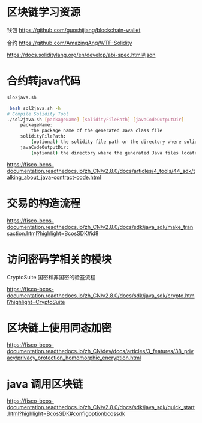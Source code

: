 # 区块链学习资源

钱包
https://github.com/guoshijiang/blockchain-wallet

合约
https://github.com/AmazingAng/WTF-Solidity

https://docs.soliditylang.org/en/develop/abi-spec.html#json

# 合约转java代码

```sh
slo2java.sh

 bash sol2java.sh -h
# Compile Solidity Tool
./sol2java.sh [packageName] [solidityFilePath] [javaCodeOutputDir]
 	 packageName:
 		 the package name of the generated Java class file
 	 solidityFilePath:
 		 (optional) the solidity file path or the directory where solidity files located, default: contracts/solidity
 	 javaCodeOutputDir:
 		 (optional) the directory where the generated Java files located, default: contracts/sdk/java
```

https://fisco-bcos-documentation.readthedocs.io/zh_CN/v2.8.0/docs/articles/4_tools/44_sdk/talking_about_java-contract-code.html


# 交易的构造流程

https://fisco-bcos-documentation.readthedocs.io/zh_CN/v2.8.0/docs/sdk/java_sdk/make_transaction.html?highlight=BcosSDK#id8

# 访问密码学相关的模块

CryptoSuite 国密和非国密的验签流程

https://fisco-bcos-documentation.readthedocs.io/zh_CN/v2.8.0/docs/sdk/java_sdk/crypto.html?highlight=CryptoSuite

# 区块链上使用同态加密

https://fisco-bcos-documentation.readthedocs.io/zh_CN/dev/docs/articles/3_features/38_privacy/privacy_protection_homomorphic_encryption.html

# java 调用区块链

https://fisco-bcos-documentation.readthedocs.io/zh_CN/v2.8.0/docs/sdk/java_sdk/quick_start.html?highlight=BcosSDK#configoptionbcossdk
